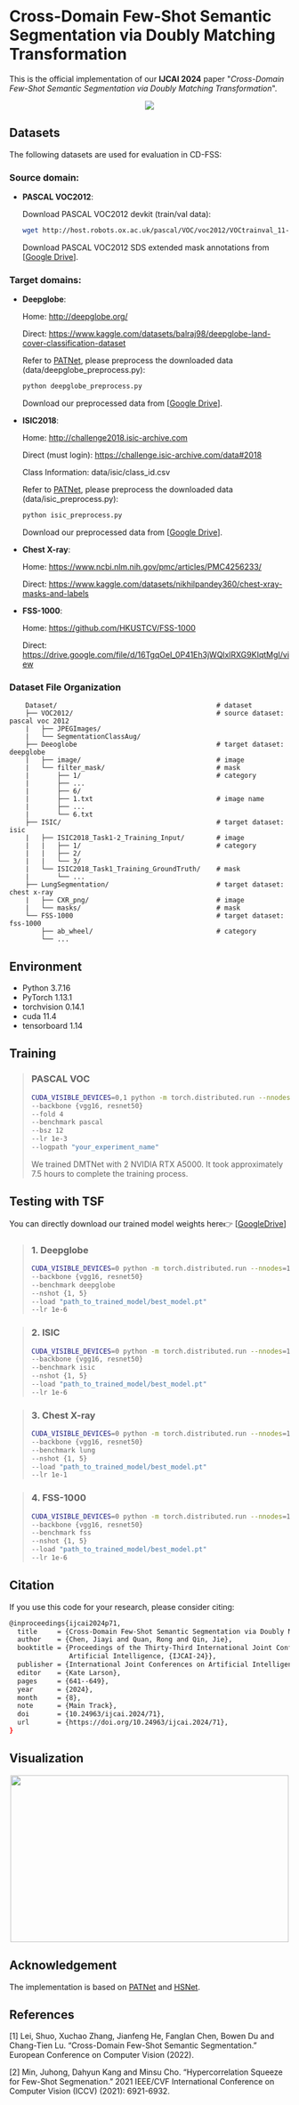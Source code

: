# Cross-Domain Few-Shot Semantic Segmentation via Doubly Matching Transformation

This is the official implementation of our **IJCAI 2024** paper "*Cross-Domain Few-Shot Semantic Segmentation via Doubly Matching Transformation*".

<p align="middle">
    <img src="data/assets/framework.png">
</p>

## Datasets
The following datasets are used for evaluation in CD-FSS:

### Source domain: 

* **PASCAL VOC2012**:

    Download PASCAL VOC2012 devkit (train/val data):
    ```bash
    wget http://host.robots.ox.ac.uk/pascal/VOC/voc2012/VOCtrainval_11-May-2012.tar
    ```
    Download PASCAL VOC2012 SDS extended mask annotations from [[Google Drive](https://drive.google.com/file/d/10zxG2VExoEZUeyQl_uXga2OWHjGeZaf2/view?usp=sharing)].

### Target domains: 

* **Deepglobe**:

    Home: http://deepglobe.org/

    Direct: https://www.kaggle.com/datasets/balraj98/deepglobe-land-cover-classification-dataset
    
    Refer to [PATNet](https://github.com/slei109/PATNet), please preprocess the downloaded data (data/deepglobe_preprocess.py):
    ```bash
    python deepglobe_preprocess.py
    ```
    Download our preprocessed data from [[Google Drive](https://drive.google.com/drive/folders/1IK8FsnsuJIwnX_ePRriFgid4XwsTd3Kn?usp=sharing)].

* **ISIC2018**:

    Home: http://challenge2018.isic-archive.com

    Direct (must login): https://challenge.isic-archive.com/data#2018

    Class Information: data/isic/class_id.csv

    Refer to [PATNet](https://github.com/slei109/PATNet), please preprocess the downloaded data (data/isic_preprocess.py):
    ```bash
    python isic_preprocess.py
    ```
    Download our preprocessed data from [[Google Drive](https://drive.google.com/drive/folders/1IK8FsnsuJIwnX_ePRriFgid4XwsTd3Kn?usp=sharing)].

* **Chest X-ray**:

    Home: https://www.ncbi.nlm.nih.gov/pmc/articles/PMC4256233/

    Direct: https://www.kaggle.com/datasets/nikhilpandey360/chest-xray-masks-and-labels

* **FSS-1000**:

    Home: https://github.com/HKUSTCV/FSS-1000

    Direct: https://drive.google.com/file/d/16TgqOeI_0P41Eh3jWQlxlRXG9KIqtMgI/view

### Dataset File Organization
```
    Dataset/                                        # dataset
    ├── VOC2012/                                    # source dataset: pascal voc 2012
    |   ├── JPEGImages/
    |   └── SegmentationClassAug/
    ├── Deeoglobe                                   # target dataset: deepglobe
    |   ├── image/                                  # image
    |   └── filter_mask/                            # mask
    |       ├── 1/                                  # category
    |       ├── ...                                 
    |       ├── 6/
    |       ├── 1.txt                               # image name
    |       ├── ...  
    |       └── 6.txt    
    ├── ISIC/                                       # target dataset: isic
    |   ├── ISIC2018_Task1-2_Training_Input/        # image
    |   |   ├── 1/                                  # category
    |   |   ├── 2/
    |   |   └── 3/
    |   └── ISIC2018_Task1_Training_GroundTruth/    # mask
    |       └── ...
    ├── LungSegmentation/                           # target dataset: chest x-ray
    |   ├── CXR_png/                                # image
    |   └── masks/                                  # mask
    └── FSS-1000                                    # target dataset: fss-1000
        ├── ab_wheel/                               # category
        └── ...
```

## Environment

- Python 3.7.16
- PyTorch 1.13.1
- torchvision 0.14.1
- cuda 11.4
- tensorboard 1.14

## Training
> ### PASCAL VOC
> ```bash
> CUDA_VISIBLE_DEVICES=0,1 python -m torch.distributed.run --nnodes=1 --nproc_per_node=2 --node_rank=0 trainDDP.py
> --backbone {vgg16, resnet50}
> --fold 4
> --benchmark pascal
> --bsz 12
> --lr 1e-3
> --logpath "your_experiment_name"
> ```
> We trained DMTNet with 2 NVIDIA RTX A5000. It took approximately 7.5 hours to complete the training process.


## Testing with TSF
You can directly download our trained model weights here👉 [[GoogleDrive](https://drive.google.com/drive/folders/1q0zqrnMcOn-uh5KTZV5wi0-9OrWDHRQh?usp=sharing)]
> ### 1. Deepglobe
> ```bash
> CUDA_VISIBLE_DEVICES=0 python -m torch.distributed.run --nnodes=1 --nproc_per_node=1 --node_rank=0  test_finetuning.py 
> --backbone {vgg16, resnet50}
> --benchmark deepglobe
> --nshot {1, 5}
> --load "path_to_trained_model/best_model.pt"
> --lr 1e-6
> ```

> ### 2. ISIC
> ```bash
> CUDA_VISIBLE_DEVICES=0 python -m torch.distributed.run --nnodes=1 --nproc_per_node=1 --node_rank=0  test_finetuning.py 
> --backbone {vgg16, resnet50}
> --benchmark isic
> --nshot {1, 5}
> --load "path_to_trained_model/best_model.pt"
> --lr 1e-6
> ```

> ### 3. Chest X-ray
> ```bash
> CUDA_VISIBLE_DEVICES=0 python -m torch.distributed.run --nnodes=1 --nproc_per_node=1 --node_rank=0  test_finetuning.py 
> --backbone {vgg16, resnet50}
> --benchmark lung
> --nshot {1, 5}
> --load "path_to_trained_model/best_model.pt"
> --lr 1e-1
> ```

> ### 4. FSS-1000
> ```bash
> CUDA_VISIBLE_DEVICES=0 python -m torch.distributed.run --nnodes=1 --nproc_per_node=1 --node_rank=0  test_finetuning.py 
> --backbone {vgg16, resnet50}
> --benchmark fss
> --nshot {1, 5}
> --load "path_to_trained_model/best_model.pt"
> --lr 1e-6
> ```

## Citation
If you use this code for your research, please consider citing:
```bash
@inproceedings{ijcai2024p71,
  title     = {Cross-Domain Few-Shot Semantic Segmentation via Doubly Matching Transformation},
  author    = {Chen, Jiayi and Quan, Rong and Qin, Jie},
  booktitle = {Proceedings of the Thirty-Third International Joint Conference on
               Artificial Intelligence, {IJCAI-24}},
  publisher = {International Joint Conferences on Artificial Intelligence Organization},
  editor    = {Kate Larson},
  pages     = {641--649},
  year      = {2024},
  month     = {8},
  note      = {Main Track},
  doi       = {10.24963/ijcai.2024/71},
  url       = {https://doi.org/10.24963/ijcai.2024/71},
}
 ```

## Visualization

<p align="middle">
    <img src="data/assets/codeimg.png" width = "500" height = "300">
</p>

## Acknowledgement
The implementation is based on [PATNet](https://github.com/slei109/PATNet) and [HSNet](https://github.com/juhongm999/hsnet). <br>

## References

[1] Lei, Shuo, Xuchao Zhang, Jianfeng He, Fanglan Chen, Bowen Du and Chang-Tien Lu. “Cross-Domain Few-Shot Semantic Segmentation.” European Conference on Computer Vision (2022).

[2] Min, Juhong, Dahyun Kang and Minsu Cho. “Hypercorrelation Squeeze for Few-Shot Segmenation.” 2021 IEEE/CVF International Conference on Computer Vision (ICCV) (2021): 6921-6932.

